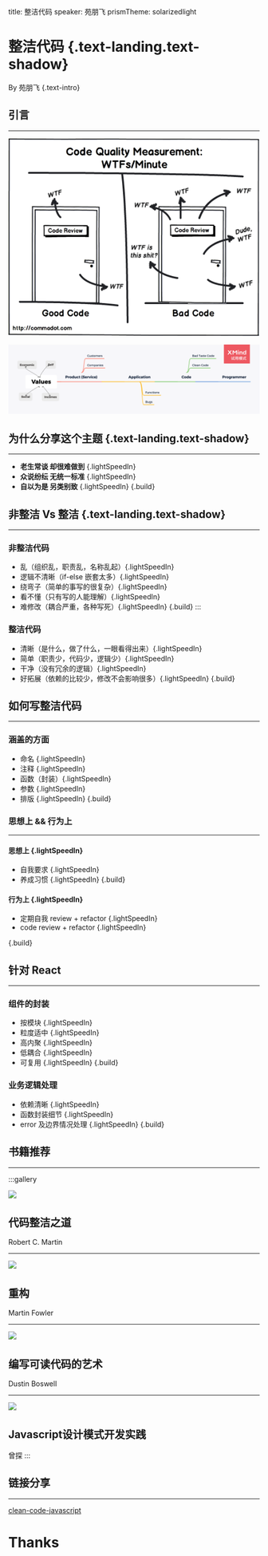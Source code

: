 title: 整洁代码
speaker: 苑朋飞
prismTheme: solarizedlight

<slide class="bg-black-blue aligncenter" image="https://source.unsplash.com/C1HhAQrbykQ/">

# 整洁代码 {.text-landing.text-shadow}

By 苑朋飞 {.text-intro}

<slide class="bg-blue aligncenter">

## 引言
----
<slide class="bg-blue aligncenter">

![](./public/wtf.png)

<slide class="bg-blue aligncenter">

![](./public/ProgramerCreateValues.png)

<slide class="bg-blue aligncenter">

## 为什么分享这个主题 {.text-landing.text-shadow}
----

<slide class="bg-blue aligncenter">

- **老生常谈 却很难做到** {.lightSpeedIn}
- **众说纷纭 无统一标准** {.lightSpeedIn}
- **自以为是 另类别致** {.lightSpeedIn}
  {.build}

<slide class="bg-blue aligncenter">

## 非整洁 Vs 整洁  {.text-landing.text-shadow}
----

<slide class="bg-blue aligncenter">

### 非整洁代码

- 乱（组织乱，职责乱，名称乱起）{.lightSpeedIn}
- 逻辑不清晰（if-else 嵌套太多）{.lightSpeedIn}
- 绕弯子（简单的事写的很复杂）{.lightSpeedIn}
- 看不懂（只有写的人能理解）{.lightSpeedIn}
- 难修改（耦合严重，各种写死）{.lightSpeedIn}
{.build}
:::

<slide class="bg-blue aligncenter">

### 整洁代码

- 清晰（是什么，做了什么，一眼看得出来）{.lightSpeedIn}
- 简单（职责少，代码少，逻辑少）{.lightSpeedIn}
- 干净（没有冗余的逻辑）{.lightSpeedIn}
- 好拓展（依赖的比较少，修改不会影响很多）{.lightSpeedIn}
{.build}

<slide class="bg-blue aligncenter">

## 如何写整洁代码
----

<slide class="bg-blue aligncenter">

### 涵盖的方面

- 命名 {.lightSpeedIn}
- 注释 {.lightSpeedIn}
- 函数（封装）{.lightSpeedIn}
- 参数 {.lightSpeedIn}
- 排版 {.lightSpeedIn}
{.build}

<slide class="bg-blue aligncenter">

### 思想上 && 行为上
----

<slide class="bg-blue aligncenter">

#### 思想上 {.lightSpeedIn}

- 自我要求 {.lightSpeedIn}
- 养成习惯 {.lightSpeedIn}
{.build}

<slide class="bg-blue aligncenter">

#### 行为上 {.lightSpeedIn}

- 定期自我 review + refactor {.lightSpeedIn}
- code review + refactor {.lightSpeedIn}

{.build}

<slide class="bg-blue aligncenter">

## 针对 React
----

<slide class="bg-blue aligncenter">

### 组件的封装

- 按模块 {.lightSpeedIn}
- 粒度适中 {.lightSpeedIn}
- 高内聚 {.lightSpeedIn}
- 低耦合 {.lightSpeedIn}
- 可复用 {.lightSpeedIn}
{.build}

<slide class="bg-blue aligncenter">

### 业务逻辑处理

- 依赖清晰 {.lightSpeedIn}
- 函数封装细节 {.lightSpeedIn}
- error 及边界情况处理 {.lightSpeedIn}
{.build}

<slide class="bg-blue aligncenter" >

## 书籍推荐
----

<slide class="aligncenter bg-blue">

:::gallery

![](https://ebook23new.hi67.cn/forum/201812/03/172433t3crc2ukrffekl2r.jpg)
## 代码整洁之道

Robert C. Martin

---
![](https://www.javaweb.shop/upload/image/20191030/1572413997214.jpeg)
## 重构

Martin Fowler

---
![](https://s3.cn-north-1.amazonaws.com.cn/sitbweb-cn/content/B00E593N1U/images/cover.jpg)
## 编写可读代码的艺术

Dustin Boswell 

---
![](http://www.java1234.com/uploads/allimg/160110/1-1601100JA3127.jpg)
## Javascript设计模式开发实践

曾探
:::

<slide class="bg-blue aligncenter" >

## 链接分享
----

[clean-code-javascript](https://github.com/ryanmcdermott/clean-code-javascript)

<slide class="bg-blue aligncenter" >

# Thanks
